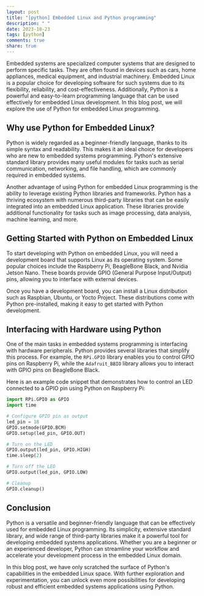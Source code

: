 ```yaml
---
layout: post
title: "[python] Embedded Linux and Python programming"
description: " "
date: 2023-10-23
tags: [python]
comments: true
share: true
---
```


Embedded systems are specialized computer systems that are designed to perform specific tasks. They are often found in devices such as cars, home appliances, medical equipment, and industrial machinery. Embedded Linux is a popular choice for developing software for such systems due to its flexibility, reliability, and cost-effectiveness. Additionally, Python is a powerful and easy-to-learn programming language that can be used effectively for embedded Linux development. In this blog post, we will explore the use of Python for embedded Linux programming.

## Why use Python for Embedded Linux?

Python is widely regarded as a beginner-friendly language, thanks to its simple syntax and readability. This makes it an ideal choice for developers who are new to embedded systems programming. Python's extensive standard library provides many useful modules for tasks such as serial communication, networking, and file handling, which are commonly required in embedded systems.

Another advantage of using Python for embedded Linux programming is the ability to leverage existing Python libraries and frameworks. Python has a thriving ecosystem with numerous third-party libraries that can be easily integrated into an embedded Linux application. These libraries provide additional functionality for tasks such as image processing, data analysis, machine learning, and more.

## Getting Started with Python on Embedded Linux

To start developing with Python on embedded Linux, you will need a development board that supports Linux as its operating system. Some popular choices include the Raspberry Pi, BeagleBone Black, and Nvidia Jetson Nano. These boards provide GPIO (General Purpose Input/Output) pins, allowing you to interface with external devices.

Once you have a development board, you can install a Linux distribution such as Raspbian, Ubuntu, or Yocto Project. These distributions come with Python pre-installed, making it easy to get started with Python development.

## Interfacing with Hardware using Python

One of the main tasks in embedded systems programming is interfacing with hardware peripherals. Python provides several libraries that simplify this process. For example, the `RPi.GPIO` library enables you to control GPIO pins on Raspberry Pi, while the `Adafruit_BBIO` library allows you to interact with GPIO pins on BeagleBone Black.

Here is an example code snippet that demonstrates how to control an LED connected to a GPIO pin using Python on Raspberry Pi:

```python
import RPi.GPIO as GPIO
import time

# Configure GPIO pin as output
led_pin = 18
GPIO.setmode(GPIO.BCM)
GPIO.setup(led_pin, GPIO.OUT)

# Turn on the LED
GPIO.output(led_pin, GPIO.HIGH)
time.sleep(2)

# Turn off the LED
GPIO.output(led_pin, GPIO.LOW)

# Cleanup
GPIO.cleanup()
```

## Conclusion

Python is a versatile and beginner-friendly language that can be effectively used for embedded Linux programming. Its simplicity, extensive standard library, and wide range of third-party libraries make it a powerful tool for developing embedded systems applications. Whether you are a beginner or an experienced developer, Python can streamline your workflow and accelerate your development process in the embedded Linux domain.

In this blog post, we have only scratched the surface of Python's capabilities in the embedded Linux space. With further exploration and experimentation, you can unlock even more possibilities for developing robust and efficient embedded systems applications using Python.